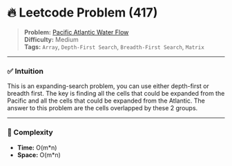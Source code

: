 # 🔥 Leetcode Problem (417)

> **Problem:** [Pacific Atlantic Water Flow](https://leetcode.com/problems/pacific-atlantic-water-flow/)<br />
> **Difficulty:** Medium<br/>
> **Tags:** `Array`, `Depth-First Search`, `Breadth-First Search`, `Matrix`

---

### ✅ Intuition

This is an expanding-search problem, you can use either depth-first or breadth first. The key is finding all the cells that could be expanded from the Pacific and all the cells that could be expanded from the Atlantic. The answer to this problem are the cells overlapped by these 2 groups.

---

### 🧪 Complexity

- **Time:** O(m*n)
- **Space:** O(m*n)